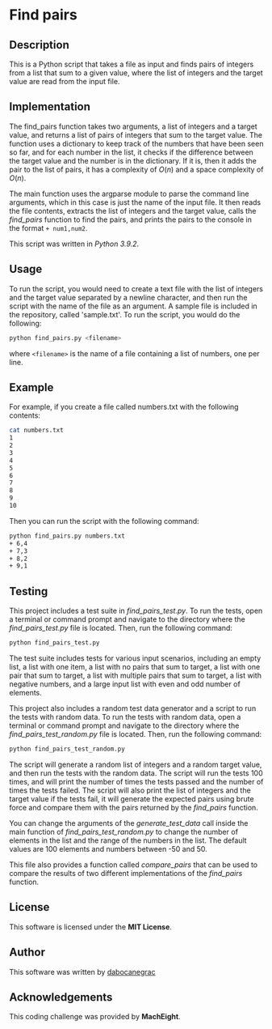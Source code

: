 # Find pairs

## Description

This is a Python script that takes a file as input and finds pairs of integers from a list that sum to a given value, where the list of integers and the target value are read from the input file. 

## Implementation

The find_pairs function takes two arguments, a list of integers and a target value, and returns a list of pairs of integers that sum to the target value. The function uses a dictionary to keep track of the numbers that have been seen so far, and for each number in the list, it checks if the difference between the target value and the number is in the dictionary. If it is, then it adds the pair to the list of pairs, it has a complexity of $O(n)$ and a space complexity of $O(n)$.

The main function uses the argparse module to parse the command line arguments, which in this case is just the name of the input file. It then reads the file contents, extracts the list of integers and the target value, calls the *find_pairs* function to find the pairs, and prints the pairs to the console in the format ```+ num1,num2```.

This script was written in *Python 3.9.2*.

## Usage

To run the script, you would need to create a text file with the list of integers and the target value separated by a newline character, and then run the script with the name of the file as an argument. A sample file is included in the repository, called 'sample.txt'. To run the script, you would do the following:

```bash
python find_pairs.py <filename>
```

where `<filename>` is the name of a file containing a list of numbers, one per line.

## Example

For example, if you create a file called numbers.txt with the following contents:
```bash
cat numbers.txt
1
2
3
4
5
6
7
8
9
10
```
Then you can run the script with the following command:
```bash
python find_pairs.py numbers.txt
+ 6,4
+ 7,3
+ 8,2
+ 9,1
```

## Testing
This project includes a test suite in *find_pairs_test.py*. To run the tests, open a terminal or command prompt and navigate to the directory where the *find_pairs_test.py* file is located. Then, run the following command:
```bash
python find_pairs_test.py
```
The test suite includes tests for various input scenarios, including an empty list, a list with one item, a list with no pairs that sum to target, a list with one pair that sum to target, a list with multiple pairs that sum to target, a list with negative numbers, and a large input list with even and odd number of elements.

This project also includes a random test data generator and a script to run the tests with random data. To run the tests with random data, open a terminal or command prompt and navigate to the directory where the *find_pairs_test_random.py* file is located. Then, run the following command:
```bash
python find_pairs_test_random.py
```
The script will generate a random list of integers and a random target value, and then run the tests with the random data. The script will run the tests 100 times, and will print the number of times the tests passed and the number of times the tests failed. The script will also print the list of integers and the target value if the tests fail, it will generate the expected pairs using brute force and compare them with the pairs returned by the *find_pairs* function.

You can change the arguments of the *generate_test_data* call inside the main function of *find_pairs_test_random.py* to change the number of elements in the list and the range of the numbers in the list. The default values are 100 elements and numbers between -50 and 50.

This file also provides a function called *compare_pairs* that can be used to compare the results of two different implementations of the *find_pairs* function.

## License

This software is licensed under the **MIT License**.

## Author

This software was written by [dabocanegrac](https://github.com/dabocanegrac)

## Acknowledgements

This coding challenge was provided by **MachEight**.


